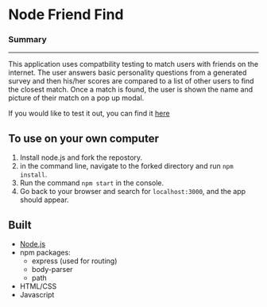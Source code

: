 # Node Friend Find

### Summary
***

This application uses compatbility testing to match users with friends on the internet. The user answers basic personality questions from a generated survey and then his/her scores are compared to a list of other users to find the closest match. Once a match is found, the user is shown the name and picture of their match on a pop up modal. 

If you would like to test it out, you can find it [here](https://shrouded-plateau-39057.herokuapp.com/)

## To use on your own computer

1. Install node.js and fork the repostory. 
2. in the command line, navigate to the forked directory and run `npm install`. 
3. Run the command `npm start` in the console. 
4. Go back to your browser and search for `localhost:3000`, and the app should appear. 

## Built

* [Node.js](https://nodejs.org/en/download/) 
* npm packages:
	- express (used for routing)
	- body-parser
	- path
* HTML/CSS
* Javascript   

